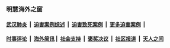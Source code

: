
### 明慧海外之窗

####  [武汉肺炎](indexes/365.md?t=02020800) &nbsp;|&nbsp;  [迫害案例综述](indexes/328.md?t=02020800) &nbsp;|&nbsp; [迫害致死案例](indexes/277.md?t=02020800)  &nbsp;|&nbsp; [更多迫害案例](indexes/81.md?t=02020800)  &nbsp;|&nbsp; 
####  [时事评论](indexes/251.md?t=02020800) &nbsp;|&nbsp; [海外简讯](indexes/245.md?t=02020800)&nbsp;|&nbsp;  [社会支持](indexes/140.md?t=02020800) &nbsp;|&nbsp; [褒奖决议](indexes/282.md?t=02020800) &nbsp;|&nbsp; [社区报道](indexes/91.md?t=02020800)  &nbsp;|&nbsp; [天人之间](indexes/78.md?t=02020800) 


